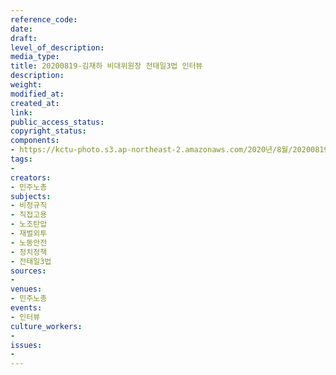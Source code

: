 ```yaml
---
reference_code: 
date: 
draft: 
level_of_description: 
media_type: 
title: 20200819-김재하 비대위원장 전태일3법 인터뷰
description: 
weight: 
modified_at: 
created_at: 
link: 
public_access_status: 
copyright_status: 
components:
- https://kctu-photo.s3.ap-northeast-2.amazonaws.com/2020년/8월/20200819-김재하+비대위원장+전태일3법+인터뷰/WW1D5836.jpg
tags:
- 
creators:
- 민주노총
subjects:
- 비정규직
- 직접고용
- 노조탄압
- 재벌외투
- 노동안전
- 정치정책
- 전태일3법
sources:
- 
venues:
- 민주노총
events:
- 인터뷰
culture_workers:
- 
issues:
- 
---
```

